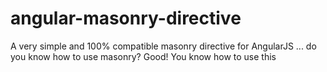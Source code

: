 angular-masonry-directive
=========================

A very simple and 100% compatible masonry directive for AngularJS ... do you know how to use masonry? Good! You know how to use this
